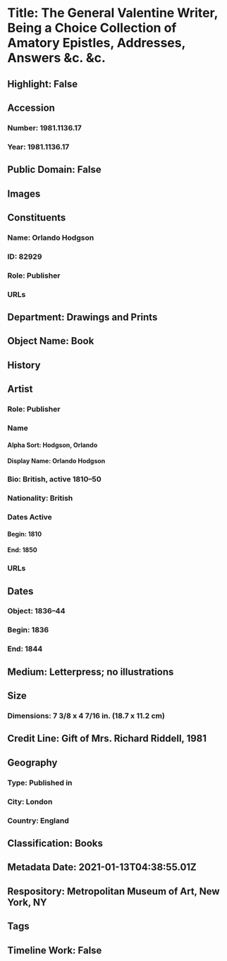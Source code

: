 # Title: The General Valentine Writer, Being a Choice Collection of Amatory Epistles, Addresses, Answers &c. &c.
## Highlight: False
## Accession
### Number: 1981.1136.17
### Year: 1981.1136.17
## Public Domain: False
## Images
## Constituents
### Name: Orlando Hodgson
### ID: 82929
### Role: Publisher
### URLs
## Department: Drawings and Prints
## Object Name: Book
## History
## Artist
### Role: Publisher
### Name
#### Alpha Sort: Hodgson, Orlando
#### Display Name: Orlando Hodgson
### Bio: British, active 1810–50
### Nationality: British
### Dates Active
#### Begin: 1810
#### End: 1850
### URLs
## Dates
### Object: 1836–44
### Begin: 1836
### End: 1844
## Medium: Letterpress; no illustrations
## Size
### Dimensions: 7 3/8 x 4 7/16 in. (18.7 x 11.2 cm)
## Credit Line: Gift of Mrs. Richard Riddell, 1981
## Geography
### Type: Published in
### City: London
### Country: England
## Classification: Books
## Metadata Date: 2021-01-13T04:38:55.01Z
## Respository: Metropolitan Museum of Art, New York, NY
## Tags
## Timeline Work: False